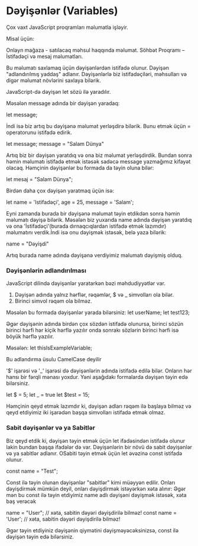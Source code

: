 # Dəyişənlər (Variables)

Çox vaxt JavaScript proqramları məlumatla işləyir. 

Misal üçün:

Onlayn mağaza - satılacaq məhsul haqqında məlumat.
Söhbət Proqramı – İstifadəçi və mesaj məlumatları.

Bu məlumatı saxlamaq üçün dəyişənlərdən istifadə olunur. Dəyişən "adlandırılmış yaddaş" adlanır. Dəyişənlərlə biz istifadəçiləri, məhsulları və digər məlumat növlərini saxlaya bilərik.

JavaScript-də dəyişən let sözü ilə yaradılır.

Məsələn message adında bir dəyişən yaradaq:

let message;

İndi isə biz artıq bu dəyişənə məlumat yerləşdirə bilərik. Bunu etmək üçün =  operatorunu istifadə edirik.

let message; 
message = "Salam Dünya"

Artıq biz bir dəyişən yaratdıq və ona biz məlumat yerləşdirdik. Bundan sonra həmin məlumatı istifadə etmək istəsək sadəcə message yazmağımız kifayət olacaq.
Həmçinin dəyişənlər bu formada da təyin oluna bilər:

let mesaj = "Salam Dünya"; 

Birdən daha çox dəyişən yaratmaq üçün isə:

let name = 'Istifadəçi', age = 25, message = 'Salam';

Eyni zamanda burada bir dəyişənə məlumat təyin etdikdən sonra həmin məlumatı dəyişə bilərik. Məsələn biz yuxarıda name adında dəyişən yaratdıq və ona 'İstifadəçi'(burada dırnaqcıqlardan istifadə etmək lazımdır) məlumatını verdik.İndi isə onu dəyişmək istəsək, belə yaza bilərik:

name = "Dəyişdi"

Artıq burada name adında dəyişənə verdiyimiz məlumatı dəyişmiş olduq.

### Dəyişənlərin adlandırılması

JavaScript dilində dəyişənlər yaratarkən bəzi məhdudiyyətlər var.

1. Dəyişən adında yalnız hərflər, rəqəmlər, $ və _ simvolları ola bilər.
2. Birinci simvol rəqəm ola bilməz.

Məsələn bu formada dəyişənlər yarada bilərsiniz:
let userName;
let test123;

Əgər dəyişənin adında birdən çox sözdən istifadə olunursa, birinci sözün birinci hərfi hər kiçik hərflə yazılır onda sonrakı sözlərin birinci hərfi isə böyük hərflə yazılır.

Məsələn: let thisIsExampleVariable;

Bu adlandırma üsulu CamelCase deyilir

'$' işarəsi və '_' işarəsi də dəyişənlərin adında istifadə edilə bilər. Onların hər hansı bir fərqli mənası yoxdur. Yəni aşağıdakı formalarda dəyişən təyin edə bilərsiniz.

let $ = 5;
let _ = true
let $test = 15;

Həmçinin qeyd etmək lazımdır ki, dəyişən adları rəqəm ilə başlaya bilməz və qeyd etdiyimiz iki işarədən başqa simvolları istifadə etmək olmaz.


### Sabit dəyişənlər və ya Sabitlər
Biz qeyd etdik ki, dəyişən təyin etmək üçün let ifadəsindən istifadə olunur lakin bundan başqa ifadələr də var.
Dəyişənlərin bir növü də sabit dəyişənlər və ya sabitlər adlanır. OSabiti təyin etmək üçün let əvəzinə const istifadə olunur.

const name = "Test";

Const ilə təyin olunan dəyişənlər "sabitlər" kimi müəyyən edilir. Onları dəyişdirmək mümkün deyil, onları dəyişdirmək istəyərkən xəta alınır:
Əgər mən bu const ilə təyin etdiyimiz name adlı dəyişəni dəyişmək istəsək, xəta baş verəcək

name = "User"; // xəta, sabitin dəyəri dəyişdirilə bilməz!
const name = 'User'; // xəta, sabitin dəyəri dəyişdirilə bilməz!


Əgər təyin etdiyiniz dəyişənin qiymətini dəyişməyəcəksinizsə, const ilə dəyişən təyin edə bilərsiniz.

